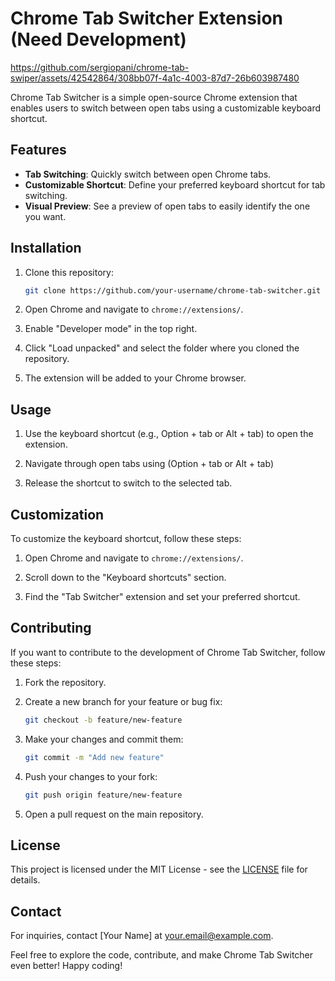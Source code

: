 # Chrome Tab Switcher Extension (Need Development)



https://github.com/sergiopani/chrome-tab-swiper/assets/42542864/308bb07f-4a1c-4003-87d7-26b603987480



Chrome Tab Switcher is a simple open-source Chrome extension that enables users to switch between open tabs using a customizable keyboard shortcut.

## Features

- **Tab Switching**: Quickly switch between open Chrome tabs.
- **Customizable Shortcut**: Define your preferred keyboard shortcut for tab switching.
- **Visual Preview**: See a preview of open tabs to easily identify the one you want.

## Installation

1. Clone this repository:

    ```bash
    git clone https://github.com/your-username/chrome-tab-switcher.git
    ```

2. Open Chrome and navigate to `chrome://extensions/`.

3. Enable "Developer mode" in the top right.

4. Click "Load unpacked" and select the folder where you cloned the repository.

5. The extension will be added to your Chrome browser.

## Usage

1. Use the keyboard shortcut (e.g., Option + tab or Alt + tab) to open the extension.

2. Navigate through open tabs using (Option + tab or Alt + tab)

3. Release the shortcut to switch to the selected tab.

## Customization

To customize the keyboard shortcut, follow these steps:

1. Open Chrome and navigate to `chrome://extensions/`.

2. Scroll down to the "Keyboard shortcuts" section.

3. Find the "Tab Switcher" extension and set your preferred shortcut.

## Contributing

If you want to contribute to the development of Chrome Tab Switcher, follow these steps:

1. Fork the repository.

2. Create a new branch for your feature or bug fix:

    ```bash
    git checkout -b feature/new-feature
    ```

3. Make your changes and commit them:

    ```bash
    git commit -m "Add new feature"
    ```

4. Push your changes to your fork:

    ```bash
    git push origin feature/new-feature
    ```

5. Open a pull request on the main repository.

## License

This project is licensed under the MIT License - see the [LICENSE](LICENSE) file for details.

## Contact

For inquiries, contact [Your Name] at your.email@example.com.

Feel free to explore the code, contribute, and make Chrome Tab Switcher even better! Happy coding!
